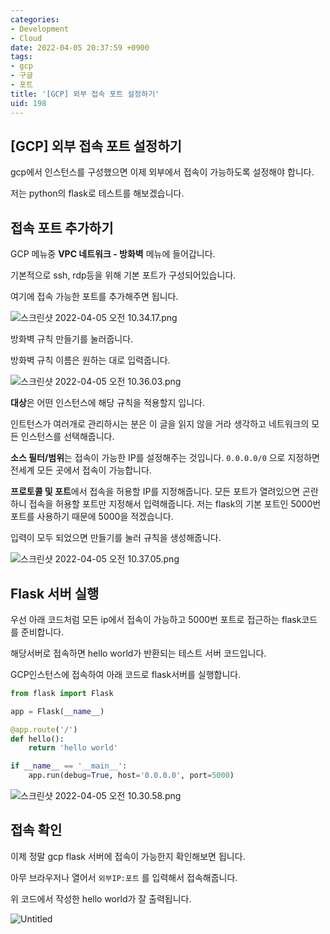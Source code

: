 ```yaml
---
categories:
- Development
- Cloud
date: 2022-04-05 20:37:59 +0900
tags:
- gcp
- 구글
- 포트
title: '[GCP] 외부 접속 포트 설정하기'
uid: 198
---
```


## [GCP] 외부 접속 포트 설정하기

gcp에서 인스턴스를 구성했으면 이제 외부에서 접속이 가능하도록 설정해야 합니다.

저는 python의 flask로 테스트를 해보겠습니다. 

## 접속 포트 추가하기

GCP 메뉴중 **VPC 네트워크 - 방화벽** 메뉴에 들어갑니다.

기본적으로 ssh, rdp등을 위해 기본 포트가 구성되어있습니다.

여기에 접속 가능한 포트를 추가해주면 됩니다.

![스크린샷 2022-04-05 오전 10.34.17.png](https://i.imgur.com/P9WWBWV.png)

방화벽 규칙 만들기를 눌러줍니다.

방화벽 규칙 이름은 원하는 대로 입력줍니다.

![스크린샷 2022-04-05 오전 10.36.03.png](https://i.imgur.com/aORSY4U.png)

**대상**은 어떤 인스턴스에 해당 규칙을 적용할지 입니다.

인트턴스가 여러개로 관리하시는 분은 이 글을 읽지 않을 거라 생각하고 네트워크의 모든 인스턴스를 선택해줍니다.

**소스 필터/범위**는 접속이 가능한 IP를 설정해주는 것입니다. `0.0.0.0/0` 으로 지정하면 전세계 모든 곳에서 접속이 가능합니다.

**프로토콜 및 포트**에서 접속을 허용할 IP를 지정해줍니다. 모든 포트가 열려있으면 곤란하니 접속을 허용할 포트만 지정해서 입력해줍니다. 저는 flask의 기본 포트인 5000번 포트를 사용하기 때문에 5000을 적겠습니다.

입력이 모두 되었으면 만들기를 눌러 규칙을 생성해줍니다.

![스크린샷 2022-04-05 오전 10.37.05.png](https://i.imgur.com/zW3ERKC.png)

## Flask 서버 실행

우선 아래 코드처럼 모든 ip에서 접속이 가능하고 5000번 포트로 접근하는 flask코드를 준비합니다.

해당서버로 접속하면 hello world가 반환되는 테스트 서버 코드입니다.

GCP인스턴스에 접속하여 아래 코드로 flask서버를 실행합니다.

```python
from flask import Flask

app = Flask(__name__)

@app.route('/')
def hello():
    return 'hello world'

if __name__ == '__main__':
    app.run(debug=True, host='0.0.0.0', port=5000)
```

![스크린샷 2022-04-05 오전 10.30.58.png](https://i.imgur.com/Hn9vUSL.png)

## 접속 확인

이제 정말 gcp flask 서버에 접속이 가능한지 확인해보면 됩니다.

아무 브라우저나 열어서 `외부IP:포트` 를 입력해서 접속해줍니다.

위 코드에서 작성한 hello world가 잘 출력됩니다.

![Untitled](https://i.imgur.com/HetsWSH.png)